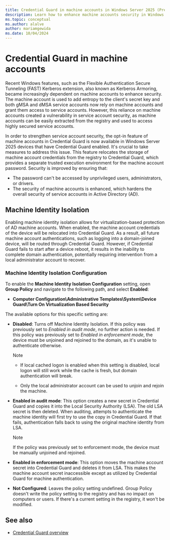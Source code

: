 ```yaml
---
title: Credential Guard in machine accounts in Windows Server 2025 (Preview)
description: Learn how to enhance machine accounts security in Windows Server 2025 (Preview) through Credential Guard and machine identity isolation group policy setting.
ms.topic: conceptual
ms.author: alalve
author: mariamgewida
ms.date: 10/04/2024
---
```


# Credential Guard in machine accounts

Recent Windows features, such as the Flexible Authentication Secure Tunneling (FAST) Kerberos extension, also known as Kerberos Armoring, became increasingly dependent on machine accounts to enhance security. The machine account is used to add entropy to the client's secret key and both gMSA and dMSA service accounts now rely on machine accounts and grant them access to service accounts. However, this reliance on machine accounts created a vulnerability in service account security, as machine accounts can be easily extracted from the registry and used to access highly secured service accounts.

In order to strengthen service account security, the opt-in feature of machine accounts in Credential Guard is now available in Windows Server 2025 devices that have Credential Guard enabled. It's crucial to take measures to address this issue. This feature relocates the storage of machine account credentials from the registry to Credential Guard, which provides a separate trusted execution environment for the machine account password. Security is improved by ensuring that:

- The password can't be accessed by unprivileged users, administrators, or drivers.
- The security of machine accounts is enhanced, which hardens the overall security of service accounts in Active Directory (AD).

## Machine Identity Isolation

Enabling machine identity isolation allows for virtualization-based protection of AD machine accounts. When enabled, the machine account credentials of the device will be relocated into Credential Guard. As a result, all future machine account authentications, such as logging into a domain-joined device, will be routed through Credential Guard. However, if Credential Guard fails to start after a device reboot, it results in the inability to complete domain authentication, potentially requiring intervention from a local administrator account to recover.

### Machine Identity Isolation Configuration

To enable the **Machine Identity Isolation Configuration** setting, open **Group Policy** and navigate to the following path, and select **Enabled**:

- **Computer Configuration\Administrative Templates\System\Device Guard\Turn On Virtualization Based Security**

The available options for this specific setting are:

- **Disabled**: Turns off Machine Identity Isolation. If this policy was previously set to *Enabled in audit mode*, no further action is needed. If this policy was previously set to *Enabled in enforcement mode*, the device must be unjoined and rejoined to the domain, as it's unable to authenticate otherwise.

  > [!NOTE]
  >
  > - If local cached logon is enabled when this setting is disabled, local logon will still work while the cache is fresh, but domain authentication will break.
  >
  > - Only the local administrator account can be used to unjoin and rejoin the machine.

- **Enabled in audit mode**: This option creates a new secret in Credential Guard and copies it into the Local Security Authority (LSA). The old LSA secret is then deleted. When auditing, attempts to authenticate the machine identity will first try to use the copy in Credential Guard. If that fails, authentication falls back to using the original machine identity from LSA.

  > [!NOTE]
  > If the policy was previously set to enforcement mode, the device must be manually unjoined and rejoined.

- **Enabled in enforcement mode**: This option moves the machine account secret into Credential Guard and deletes it from LSA. This makes the machine account secret inaccessible except as utilized by Credential Guard for machine authentication.
- **Not Configured**: Leaves the policy setting undefined. Group Policy doesn't write the policy setting to the registry and has no impact on computers or users. If there's a current setting in the registry, it won't be modified.

## See also

- [Credential Guard overview](/windows/security/identity-protection/credential-guard)
